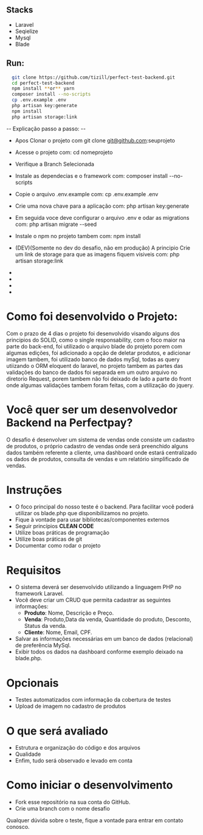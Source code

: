 ## Stacks

- Laravel
- Seqielize
- Mysql
- Blade

## Run: 
```bash
  git clone https://github.com/tizill/perfect-test-backend.git 
  cd perfect-test-backend
  npm install **or** yarn
  composer install --no-scripts
  cp .env.example .env
  php artisan key:generate
  npm install
  php artisan storage:link
```
-- Explicação passo a passo: --
- Apos Clonar o projeto com git clone git@github.com:seuprojeto
- Acesse o projeto com: cd nomeprojeto
- Verifique a Branch Selecionada
- Instale as dependecias e o framework com: composer install --no-scripts
- Copie o arquivo .env.example com: cp .env.example .env
- Crie uma nova chave para a aplicação com: php artisan key:generate
- Em seguida voce deve configurar o arquivo .env e odar as migrations com: php artisan migrate --seed

- Instale o npm no projeto tambem com: npm install
- (DEV)(Somente no dev do desafio, não em produção) A principio Crie um link de storage para que as imagens fiquem visiveis com: php artisan storage:link



- 
-
-
-
# Como foi desenvolvido o Projeto:
Com o prazo de 4 dias o projeto foi desenvolvido visando alguns dos principios do SOLID, como o single responsability, com o foco maior na parte do back-end, foi utilizado o arquivo blade do projeto porem com algumas edições, foi adicionado a opção de deletar produtos, e adicionar imagem tambem, foi utilizado banco de dados mySql, todas as query utiizando o ORM eloquent do laravel, no projeto tambem as partes das validações do banco de dados foi separada em um outro arquivo no diretorio Request, porem tambem não foi deixado de lado a parte do front onde algumas validações tambem foram feitas, com a utilização do jquery.  
# Você quer ser um desenvolvedor Backend na Perfectpay?
O desafio é desenvolver um sistema de vendas onde consiste um cadastro de produtos, o próprio cadastro de vendas onde será preenchido alguns dados também referente a cliente, uma dashboard onde estará
centralizado os dados de produtos, consulta de vendas e um relatório simplificado de vendas.

# Instruções
- O foco principal do nosso teste é o backend. Para facilitar você poderá utilizar os blade.php que disponibilizamos no projeto.
- Fique à vontade para usar bibliotecas/componentes externos
- Seguir princípios **CLEAN CODE**
- Utilize boas práticas de programação
- Utilize boas práticas de git
- Documentar como rodar o projeto

# Requisitos
- O sistema deverá ser desenvolvido utilizando a linguagem PHP no framework Laravel.
- Você deve criar um CRUD que permita cadastrar as seguintes informações:
    - **Produto**: Nome, Descrição e Preço.
    - **Venda**: Produto,Data da venda, Quantidade do produto, Desconto, Status da venda.
    - **Cliente**: Nome, Email, CPF.
- Salvar as informações necessárias em um banco de dados (relacional) de preferência MySql.
- Exibir todos os dados na dashboard conforme exemplo deixado na blade.php.


# Opcionais
- Testes automatizados com informação da cobertura de testes
- Upload de imagem no cadastro de produtos

# O que será avaliado
- Estrutura e organização do código e dos arquivos
- Qualidade
- Enfim, tudo será observado e levado em conta

# Como iniciar o desenvolvimento
- Fork esse repositório na sua conta do GitHub.
- Crie uma branch com o nome desafio

Qualquer dúvida sobre o teste, fique a vontade para entrar em contato conosco.
